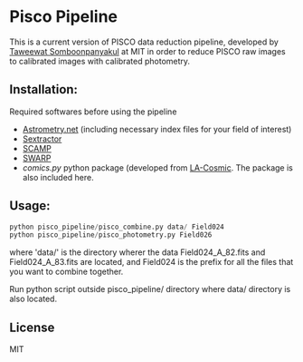 # Pisco Pipeline

This is a current version of PISCO data reduction pipeline, developed by [Taweewat Somboonpanyakul](http://leogulus.github.io/) at MIT in order to reduce PISCO raw images to calibrated images with calibrated photometry.

## Installation:

Required softwares before using the pipeline
- [Astrometry.net](http://astrometry.net/use.html) (including necessary index files for your field of interest) 
- [Sextractor](http://www.astromatic.net/software/sextractor)
- [SCAMP](https://www.astromatic.net/software/scamp)
- [SWARP](https://www.astromatic.net/software/swarp)
- *comics.py* python package (developed from [LA-Cosmic](http://www.astro.yale.edu/dokkum/lacosmic/). The package is also included here. 

## Usage:

```python
python pisco_pipeline/pisco_combine.py data/ Field024
python pisco_pipeline/pisco_photometry.py Field026
```
where 'data/' is the directory wherer the data Field024_A_82.fits and Field024_A_83.fits are located, and Field024 is the prefix for all the files that you want to combine together. 

Run python script outside pisco_pipeline/ directory where data/ directory is also located.

## License

MIT
